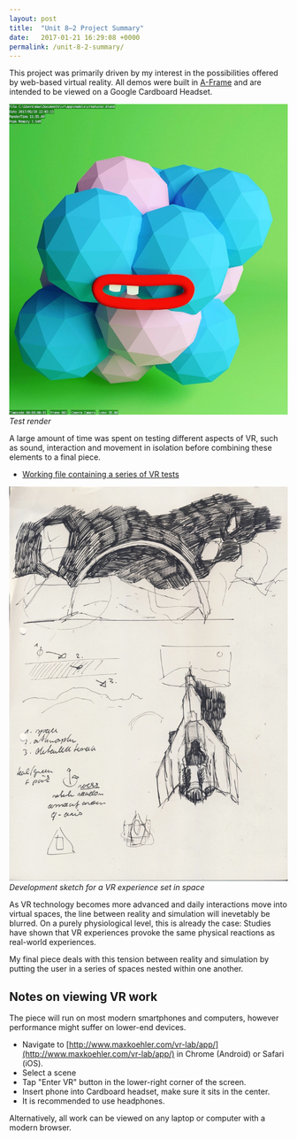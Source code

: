 ```yaml
---
layout: post
title:  "Unit 8—2 Project Summary"
date:   2017-01-21 16:29:08 +0000
permalink: /unit-8-2-summary/
---
```


This project was primarily driven by my interest in the possibilities offered by web-based virtual reality. All demos were built in [A-Frame](https://aframe.io/) and are intended to be viewed on a Google Cardboard Headset.

![Creature](./assets/creature.jpg)
*Test render*

A large amount of time was spent on testing different aspects of VR, such as sound, interaction and movement in isolation before combining these elements to a final piece.

- [Working file containing a series of VR tests](http://www.maxkoehler.com/vr-lab/app/)

![VR Scan](./assets/vr-scan.JPG)
*Development sketch for a VR experience set in space*

As VR technology becomes more advanced and daily interactions move into virtual spaces, the line between reality and simulation will inevetably be blurred. On a purely physiological level, this is already the case: Studies have shown that VR experiences provoke the same physical reactions as real-world experiences.

My final piece deals with this tension between reality and simulation by putting the user in a series of spaces nested within one another. 

## Notes on viewing VR work

The piece will run on most modern smartphones and computers, however performance might suffer on lower-end devices.

- Navigate to [http://www.maxkoehler.com/vr-lab/app/](http://www.maxkoehler.com/vr-lab/app/) in Chrome (Android) or Safari (iOS).
- Select a scene
- Tap "Enter VR" button in the lower-right corner of the screen.
- Insert phone into Cardboard headset, make sure it sits in the center.
- It is recommended to use headphones.

Alternatively, all work can be viewed on any laptop or computer with a modern browser.